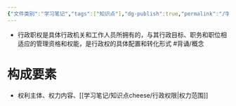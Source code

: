 ```yaml
---
{"文件类别":"学习笔记","tags":["知识点"],"dg-publish":true,"permalink":"/学习笔记/知识点cheese/行政职权/","dgPassFrontmatter":true,"created":"2024-09-12T15:47:05.321+08:00","updated":"2024-09-12T15:49:46.524+08:00"}
---
```


- 行政职权是具体行政机关和工作人员所拥有的，与其行政目标、职务和职位相适应的管理资格和权能，是行政权的具体配置和转化形式 #背诵/概念 
# 构成要素
- 权利主体、权力内容、[[学习笔记/知识点cheese/行政权限\|权力范围]]